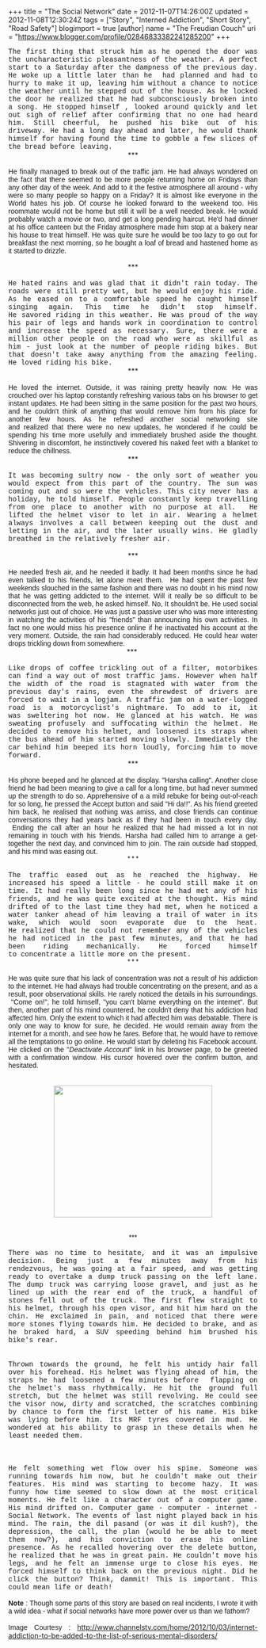 +++
title = "The Social Network"
date = 2012-11-07T14:26:00Z
updated = 2012-11-08T12:30:24Z
tags = ["Story", "Interned Addiction", "Short Story", "Road Safety"]
blogimport = true 
[author]
	name = "The Freudian Couch"
	uri = "https://www.blogger.com/profile/02846833382241285200"
+++

<div dir="ltr" style="text-align: left;" trbidi="on">
<div style="text-align: justify;">
<span style="font-family: Courier New, Courier, monospace;">The first thing that struck him as he opened the door was the uncharacteristic&nbsp;pleasantness of the weather.&nbsp;A perfect start to a Saturday after the dampness of the previous day. He woke up a little later than he &nbsp;had planned and had to hurry to make it up, leaving him without a chance to notice the weather until he stepped out of the house. As he locked the door he&nbsp;realized&nbsp;that he had subconsciously&nbsp;broken into a song. He stopped himself , looked around quickly and let out sigh of relief after confirming that no one had heard him. Still cheerful, he pushed his bike out of his driveway. He had a long day ahead and later, he would thank himself for having found the time to gobble a few slices of the bread before leaving.</span></div>
<div style="text-align: center;">
***</div>
<div style="text-align: justify;">
<br /></div>
<div style="text-align: justify;">
<span style="font-family: Verdana, sans-serif;">He finally managed to break out of the traffic jam. He had always wondered on the fact that there seemed to be more people returning home on Fridays than any other day of the week. And add to it the festive atmosphere all around - why were so many people so happy on a Friday? It is almost like everyone in the World hates his job. Of course he looked forward to the weekend too. His roommate would not be home but still it will be a well needed break. He would probably watch a movie or two, and get a long pending haircut. He'd had dinner at his office canteen but the Friday atmosphere made him stop at a bakery near his house to treat himself. He was quite sure he would be too lazy to go out for breakfast the next morning, so he bought a loaf of bread and hastened home as it started to drizzle.</span><br />
<span style="font-family: Verdana, sans-serif;"><br /></span></div>
<div style="text-align: center;">
***</div>
<div style="text-align: justify;">
<br /></div>
<div style="text-align: justify;">
<span style="font-family: Courier New, Courier, monospace;">He hated rains and was glad that it didn't rain today. The roads were still pretty wet, but he would enjoy his ride. As he eased on to a comfortable speed he caught himself singing again. This time he didn't stop himself. He&nbsp;savored&nbsp;riding in this weather. He was proud of the way his pair of legs and hands work in coordination to control and increase the speed as necessary. Sure, there were a million other people on the road who were as skillful as him - just look at the number of people riding bikes. But that doesn't take away anything from the amazing feeling. He loved riding his bike.</span></div>
<div style="text-align: center;">
***</div>
<div style="text-align: justify;">
<br /></div>
<div style="text-align: justify;">
<span style="font-family: Verdana, sans-serif;">He loved the internet.&nbsp;<span style="text-align: left;">Outside, it was raining pretty heavily now.&nbsp;</span>He was crouched over his laptop constantly refreshing various tabs on his browser to get instant updates. He had been sitting in the same position for the past two hours, and he couldn't think of anything that would remove him from his place for another few hours. As he refreshed another social networking site and&nbsp;realized&nbsp;that there were no new updates, he wondered if he could be spending his time more usefully and immediately brushed aside the thought. Shivering in discomfort, he instinctively covered his naked feet with a blanket to reduce the&nbsp;chillness.</span></div>
<div style="text-align: center;">
***</div>
<div style="text-align: center;">
<br /></div>
<div style="text-align: justify;">
<span style="font-family: 'Courier New', Courier, monospace;">It was becoming sultry now - the only sort of&nbsp;weather&nbsp;you would expect from this part of the country.&nbsp;</span><span style="font-family: Courier New, Courier, monospace;">The sun was coming out and so were the vehicles. This city never has a holiday, he told himself. People constantly keep travelling from one place to another with no purpose at all. &nbsp;He lifted the helmet visor to let in air. Wearing a helmet always involves a call between keeping out the dust and letting in the air, and the later usually wins. He gladly breathed in the relatively fresher air.</span></div>
<div style="text-align: left;">
<br /></div>
<div style="text-align: center;">
***</div>
<div style="text-align: center;">
<br /></div>
<div style="text-align: justify;">
<span style="font-family: Verdana, sans-serif;">He needed fresh air, and he needed it badly.&nbsp;It had been months since he had even talked to his friends, let alone meet them.&nbsp;&nbsp;He had spent the past few weekends slouched in the same fashion and there was no doubt in his mind now that he was getting addicted to the internet. Will it really be so difficult to be disconnected from the web, he asked himself. No, It shouldn't be. He used social networks just out of choice. He was just a passive user who was more interesting in watching the activities of his "friends" than announcing his own activities. In fact no one would miss his presence online if he inactivated his account at the very moment.</span><span style="font-family: Verdana, sans-serif;">&nbsp;Outside, the rain had&nbsp;considerably reduced. He could hear water drops trickling down from somewhere.</span></div>
<div style="text-align: center;">
***&nbsp;</div>
<div style="text-align: center;">
<br /></div>
<div style="text-align: justify;">
<span style="font-family: Courier New, Courier, monospace;">Like drops of coffee trickling out of a filter, motorbikes can find a way out of most traffic jams. However when half the width of the road is stagnated with water from the previous day's rains, even the shrewdest of drivers&nbsp;are forced to wait in a logjam. A traffic jam on a water-logged road is a motorcyclist's nightmare. To add to it, it was&nbsp;sweltering&nbsp;hot now. He glanced at his watch. He was sweating profusely and suffocating within the helmet. He decided to remove his helmet, and loosened its straps when the bus ahead of him started moving slowly.&nbsp;Immediately the car behind him beeped its horn loudly, forcing him to move forward.</span></div>
<div style="text-align: center;">
***<br />
<br />
<div style="text-align: left;">
<div style="text-align: justify;">
<span style="font-family: Verdana, sans-serif;">His phone beeped and he glanced at the display. "Harsha calling". Another close friend he had been meaning to give a call for a long time, but had never summed up the strength to do so. Apprehensive of a a mild rebuke for being out-of-reach for so long, he pressed the Accept button and said "Hi da!!". As his friend greeted him back, he realised that nothing was amiss, and close friends can continue conversations they had years back as if they had been in touch every day. &nbsp;</span><span style="font-family: Verdana, sans-serif; text-align: left;">Ending the call after an hour he&nbsp;</span><span style="font-family: Verdana, sans-serif; text-align: left;">realized</span><span style="font-family: Verdana, sans-serif; text-align: left;">&nbsp;that he had missed a lot in not remaining in touch with his friends. Harsha had called him to arrange a get-together the next day, and convinced him to join.</span><span style="font-family: Verdana, sans-serif; text-align: left;">&nbsp;The rain outside had stopped, and his mind was easing out.</span></div>
</div>
<div style="text-align: center;">
<span style="font-family: Courier New, Courier, monospace;">***</span></div>
<div style="text-align: center;">
<span style="font-family: Courier New, Courier, monospace;"><br /></span></div>
<div style="text-align: left;">
<div style="text-align: justify;">
<span style="font-family: Courier New, Courier, monospace;">The traffic eased out as he reached the highway. He increased his speed a little - he could still make it on time. It had really been long since he had met any of his friends, and he was quite excited at the thought. His mind drifted of to the last time they had met, when he noticed a water tanker ahead of him leaving a trail of water in its wake, which would soon evaporate due to the heat. He&nbsp;realized&nbsp;that he could not remember any of the vehicles he had noticed in the past few minutes, and that he had been riding mechanically. He forced himself to&nbsp;concentrate&nbsp;a little more on the present.</span></div>
<div style="text-align: center;">
<span style="font-family: Courier New, Courier, monospace;">***</span></div>
<div style="text-align: center;">
<span style="font-family: Courier New, Courier, monospace;"><br /></span></div>
<div style="text-align: left;">
<div style="text-align: justify;">
<span style="font-family: Verdana, sans-serif;">He was quite sure that his lack of concentration was not a result of his addiction to the internet. He had always had trouble concentrating on the present, and as a result, poor observational skills. He rarely noticed the details in his surroundings. &nbsp;"Come on!", he told himself, "you can't blame everything on the internet". But then, another part of his mind countered, he couldn't deny that his addiction had affected him. Only the extent to which it had affected him was debatable. There is only one way to know for sure, he decided. He would remain away from the internet for a month, and see how he fares. Before that, he would have to remove all the temptations to go online. He would start by deleting his Facebook account. He clicked on the "<i>Deactivate Account</i>" link in his browser page, to be greeted with a confirmation window. His cursor hovered over the confirm button, and hesitated.</span><br />
<span style="font-family: Verdana, sans-serif;"><br /></span>
<br />
<div class="separator" style="clear: both; text-align: center;">
<a href="https://blogger.googleusercontent.com/img/b/R29vZ2xl/AVvXsEi25iyDj9e2F1wW3l4jYpryjs2bcG5W1NE0W3O7bsn0YCioX_XjvrR3SLL8vNRyUU4ldttK47k1D0NI_g5yA3HE2gVlQ9XOwlEuXvNgPsN1-VXGyUMTtAjzB0qoBS6xFkxMxZOJLP4x4g0Q/s1600/internet-addiction.jpg" imageanchor="1" style="margin-left: 1em; margin-right: 1em;"><img border="0" height="266" src="https://blogger.googleusercontent.com/img/b/R29vZ2xl/AVvXsEi25iyDj9e2F1wW3l4jYpryjs2bcG5W1NE0W3O7bsn0YCioX_XjvrR3SLL8vNRyUU4ldttK47k1D0NI_g5yA3HE2gVlQ9XOwlEuXvNgPsN1-VXGyUMTtAjzB0qoBS6xFkxMxZOJLP4x4g0Q/s320/internet-addiction.jpg" width="320" /></a></div>
<span style="font-family: Verdana, sans-serif;"><br /></span></div>
</div>
<div style="text-align: center;">
<span style="font-family: Verdana, sans-serif;"><br /></span>
<span style="font-family: Verdana, sans-serif;">***</span></div>
<div style="text-align: center;">
<span style="font-family: Verdana, sans-serif;"><br /></span></div>
<div style="text-align: left;">
<div style="text-align: justify;">
<span style="font-family: Courier New, Courier, monospace;">There was no time to hesitate, and it was an impulsive decision. Being just a few minutes away from his rendezvous, he was going at a fair speed, and was getting ready to overtake a dump truck passing on the left lane. The dump truck was carrying loose gravel, and just as he lined up with the rear end of the truck, a handful of stones fell out of the truck. The first flew straight to his helmet, through his open visor, and hit him hard on the chin. He exclaimed in pain, and noticed&nbsp;that there were more stones flying towards him. He decided to brake, and as he braked hard, a SUV speeding behind him brushed his bike's rear.</span></div>
<div style="text-align: left;">
<span style="font-family: Courier New, Courier, monospace;"><br /></span></div>
<br />
<div style="text-align: justify;">
<span style="font-family: 'Courier New', Courier, monospace;">Thrown towards the ground, he felt his untidy hair fall over his forehead. His helmet was flying ahead of him, the straps he had loosened a few minutes before &nbsp;flapping on the helmet's mass&nbsp;rhythmically. He hit the ground full stretch, but the helmet was still revolving. He could see the visor now, dirty and scratched, the&nbsp;scratches&nbsp;combining by chance to form the first letter of his name. His bike was lying before him. Its MRF tyres covered in mud. He wondered at his ability to grasp in these details when he least needed them.</span></div>
<br />
<br />
<div style="text-align: left;">
<span style="font-family: 'Courier New', Courier, monospace;"><br /></span></div>
<div style="text-align: justify;">
<span style="font-family: 'Courier New', Courier, monospace;">He felt something wet flow over his spine. Someone was running towards him now, but he couldn't make out their features. His mind was starting to become hazy.&nbsp;It was funny how time seemed to slow down at the most critical moments. He felt like a character out of a computer game. His mind drifted on. Computer game - computer - internet - Social Network. The events of last night played back in his mind. The rain, the dil pasand (or was it dil kush?), the depression, the call, the plan (would he be able to meet them now?), and his conviction to erase his online presence. As he recalled hovering over the delete button, he realized that he was in great pain. He couldn't move his legs, and he felt an immense urge to close his eyes. He forced himself to think back on the previous night. Did he click the button? Think, dammit! This is important. This could mean life or death!</span></div>
<div style="text-align: justify;">
<span style="font-family: 'Courier New', Courier, monospace;"><br /></span></div>
<div style="text-align: justify;">
<span style="font-family: Arial, Helvetica, sans-serif;"><b>Note</b> : Though some parts of this story are based on real incidents, I wrote it with a wild idea - what if social networks have more power over us than we fathom?&nbsp;</span></div>
<div style="text-align: justify;">
<span style="font-family: Arial, Helvetica, sans-serif;"><br /></span></div>
<div style="text-align: justify;">
<span style="font-family: Arial, Helvetica, sans-serif;">Image Courtesy</span><span style="font-family: Verdana, sans-serif;"> :&nbsp;</span><a href="http://www.channelstv.com/home/2012/10/03/internet-addiction-to-be-added-to-the-list-of-serious-mental-disorders/">http://www.channelstv.com/home/2012/10/03/internet-addiction-to-be-added-to-the-list-of-serious-mental-disorders/</a></div>
<div style="text-align: justify;">
<span style="font-family: 'Courier New', Courier, monospace;"><br /></span></div>
<div style="text-align: justify;">
<br /></div>
</div>
</div>
</div>
<div style="text-align: center;">
<br /></div>
<div style="text-align: left;">
<br /></div>
<div style="text-align: justify;">
<br /></div>
</div>

